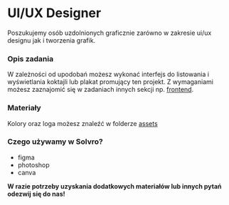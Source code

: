 # UI/UX Designer

Poszukujemy osób uzdolnionych graficznie zarówno w zakresie ui/ux designu jak i tworzenia grafik. 

### Opis zadania
W zależności od upodobań możesz wykonać interfejs do listowania i wyświetlania koktajli lub plakat promujący ten projekt. Z wymaganiami możesz zaznajomić się w zadaniach innych sekcji np. [frontend](./frontend.md).

### Materiały
Kolory oraz loga możesz znaleźć w folderze [assets](./assets/)

### Czego używamy w Solvro?
- figma
- photoshop
- canva

**W razie potrzeby uzyskania dodatkowych materiałów lub innych pytań odezwij się do nas!**
